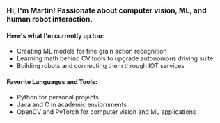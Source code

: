 ### Hi, I'm Martin! Passionate about computer vision, ML, and human robot interaction.

#### Here's what I'm currently up too:

- Creating ML models for fine grain action recognition
- Learning math behind CV tools to upgrade autonomous driving suite
- Building robots and connecting them through IOT services

#### Favorite Languages and Tools:

- Python for personal projects
- Java and C in academic enviornments
- OpenCV and PyTorch for computer vision and ML applications


<!--
**MartinLiu2/MartinLiu2** is a ✨ _special_ ✨ repository because its `README.md` (this file) appears on your GitHub profile.

Here are some ideas to get you started:

- 🔭 I’m currently working on ...
- 🌱 I’m currently learning ...
- 👯 I’m looking to collaborate on ...
- 🤔 I’m looking for help with ...
- 💬 Ask me about ...
- 📫 How to reach me: ...
- 😄 Pronouns: ...
- ⚡ Fun fact: ...
-->
